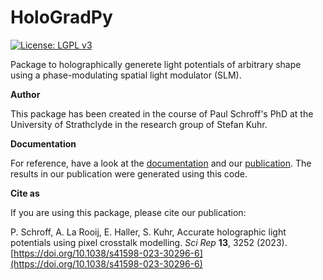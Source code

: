 # HoloGradPy
<a href="https://www.gnu.org/licenses/lgpl-3.0.en.html"><img alt="License: LGPL v3" src="https://img.shields.io/badge/License-LGPL_v3-blue.svg"></a>

Package to holographically generete light potentials of arbitrary shape using a phase-modulating spatial light modulator (SLM).

**Author**

This package has been created in the course of Paul Schroff's PhD at the University of Strathclyde in the research group of Stefan Kuhr.

**Documentation**

For reference, have a look at the [documentation](https://hologradpy.readthedocs.io/en/latest/) and our [publication](https://doi.org/10.1038/s41598-023-30296-6).
The results in our publication were generated using this code.

**Cite as** 

If you are using this package, please cite our publication:

P. Schroff, A. La Rooij, E. Haller, S. Kuhr,
Accurate holographic light potentials using pixel crosstalk modelling.
*Sci Rep* **13**, 3252 (2023). [https://doi.org/10.1038/s41598-023-30296-6](https://doi.org/10.1038/s41598-023-30296-6)
